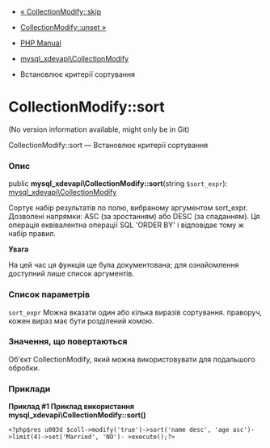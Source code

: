 - [« CollectionModify::skip](mysql-xdevapi-collectionmodify.skip.md)
- [CollectionModify::unset
»](mysql-xdevapi-collectionmodify.unset.md)

- [PHP Manual](index.md)
- [mysql_xdevapi\CollectionModify](class.mysql-xdevapi-collectionmodify.md)
- Встановлює критерії сортування

# CollectionModify::sort

(No version information available, might only be in Git)

CollectionModify::sort — Встановлює критерії сортування

### Опис

public **mysql_xdevapi\CollectionModify::sort**(string `$sort_expr`):
[mysql_xdevapi\CollectionModify](class.mysql-xdevapi-collectionmodify.md)

Сортує набір результатів по полю, вибраному аргументом sort_expr.
Дозволені напрямки: ASC (за зростанням) або DESC (за спаданням).
Ця операція еквівалентна операції SQL 'ORDER BY' і відповідає тому
ж набір правил.

**Увага**

На цей час ця функція ще була документована; для
ознайомлення доступний лише список аргументів.

### Список параметрів

`sort_expr`
Можна вказати один або кілька виразів сортування.
праворуч, кожен вираз має бути розділений комою.

### Значення, що повертаються

Об'єкт CollectionModify, який можна використовувати для подальшого
обробки.

### Приклади

**Приклад #1 Приклад використання
**mysql_xdevapi\CollectionModify::sort()****

` <?php$res u003d $coll->modify('true')->sort('name desc', 'age asc')->limit(4)->set('Married', 'NO')- >execute();?> `
